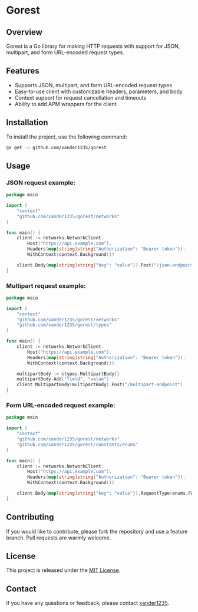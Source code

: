 # Gorest

## Overview
Gorest is a Go library for making HTTP requests with support for JSON, multipart, and form URL-encoded request types.

## Features
- Supports JSON, multipart, and form URL-encoded request types
- Easy-to-use client with customizable headers, parameters, and body
- Context support for request cancellation and timeouts
- Ability to add APM wrappers for the client

## Installation
To install the project, use the following command:

```sh
go get -u github.com/xander1235/gorest
```

## Usage

### JSON request example:

```go
package main

import (
    "context"
    "github.com/xander1235/gorest/networks"
)

func main() {
    client := networks.NetworkClient.
        Host("https://api.example.com").
        Headers(map[string]string{"Authorization": "Bearer token"}).
        WithContext(context.Background())

    client.Body(map[string]string{"key": "value"}).Post("/json-endpoint")
}
```

### Multipart request example:

```go
package main

import (
    "context"
    "github.com/xander1235/gorest/networks"
    "github.com/xander1235/gorest/types"
)

func main() {
    client := networks.NetworkClient.
        Host("https://api.example.com").
        Headers(map[string]string{"Authorization": "Bearer token"}).
        WithContext(context.Background())

    multipartBody := &types.MultipartBody{}
    multipartBody.Add("field", "value")
    client.MultipartBody(multipartBody).Post("/multipart-endpoint")
}
```

### Form URL-encoded request example:

```go
package main

import (
    "context"
    "github.com/xander1235/gorest/networks"
    "github.com/xander1235/gorest/constants/enums"
)

func main() {
    client := networks.NetworkClient.
        Host("https://api.example.com").
        Headers(map[string]string{"Authorization": "Bearer token"}).
        WithContext(context.Background())

    client.Body(map[string]string{"key": "value"}).RequestType(enums.FormUrlEncoded).Post("/form-endpoint")
}
```

## Contributing

If you would like to contribute, please fork the repository and use a feature branch. Pull requests are warmly welcome.

## License
This project is released under the [MIT License](https://opensource.org/licenses/MIT).

## Contact
If you have any questions or feedback, please contact [xander1235](https://github.com/xander1235).
